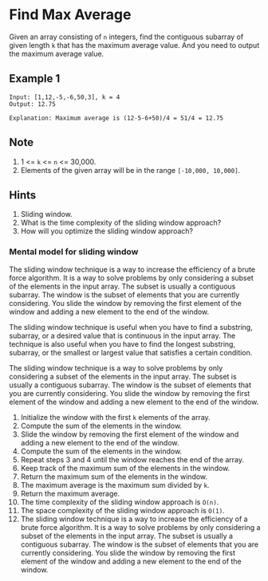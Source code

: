 # Find Max Average

Given an array consisting of `n` integers, find the contiguous subarray of given length `k` that has the maximum average value. And you need to output the maximum average value.

## Example 1

```text
Input: [1,12,-5,-6,50,3], k = 4
Output: 12.75

Explanation: Maximum average is (12-5-6+50)/4 = 51/4 = 12.75
```

## Note

1. 1 <= `k` <= `n` <= 30,000.
2. Elements of the given array will be in the range `[-10,000, 10,000]`.

## Hints

1. Sliding window.
2. What is the time complexity of the sliding window approach?
3. How will you optimize the sliding window approach?

### Mental model for sliding window

The sliding window technique is a way to increase the efficiency of a brute force algorithm. It is a way to solve problems by only considering a subset of the elements in the input array. The subset is usually a contiguous subarray. The window is the subset of elements that you are currently considering. You slide the window by removing the first element of the window and adding a new element to the end of the window.

The sliding window technique is useful when you have to find a substring, subarray, or a desired value that is continuous in the input array. The technique is also useful when you have to find the longest substring, subarray, or the smallest or largest value that satisfies a certain condition.

The sliding window technique is a way to solve problems by only considering a subset of the elements in the input array. The subset is usually a contiguous subarray. The window is the subset of elements that you are currently considering. You slide the window by removing the first element of the window and adding a new element to the end of the window.

1. Initialize the window with the first `k` elements of the array.
2. Compute the sum of the elements in the window.
3. Slide the window by removing the first element of the window and adding a new element to the end of the window.
4. Compute the sum of the elements in the window.
5. Repeat steps 3 and 4 until the window reaches the end of the array.
6. Keep track of the maximum sum of the elements in the window.
7. Return the maximum sum of the elements in the window.
8. The maximum average is the maximum sum divided by `k`.
9. Return the maximum average.
10. The time complexity of the sliding window approach is `O(n)`.
11. The space complexity of the sliding window approach is `O(1)`.
12. The sliding window technique is a way to increase the efficiency of a brute force algorithm. It is a way to solve problems by only considering a subset of the elements in the input array. The subset is usually a contiguous subarray. The window is the subset of elements that you are currently considering. You slide the window by removing the first element of the window and adding a new element to the end of the window.

